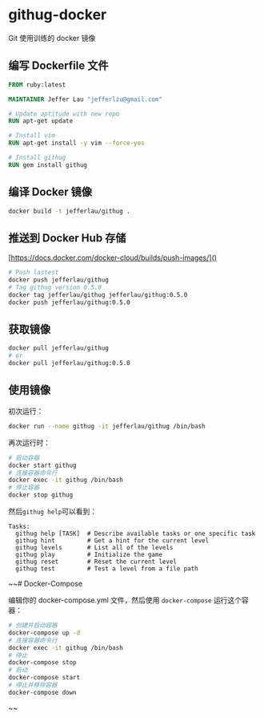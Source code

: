 # githug-docker
Git 使用训练的 docker 镜像

## 编写 Dockerfile 文件

```dockerfile
FROM ruby:latest

MAINTAINER Jeffer Lau "jefferlzu@gmail.com"

# Update aptitude with new repo
RUN apt-get update

# Install vim
RUN apt-get install -y vim --force-yes

# Install githug
RUN gem install githug
```

## 编译 Docker 镜像

```bash
docker build -t jefferlau/githug .
```

## 推送到 Docker Hub 存储

[https://docs.docker.com/docker-cloud/builds/push-images/]()

```bash
# Push lastest
docker push jefferlau/githug
# Tag githug version 0.5.0
docker tag jefferlau/githug jefferlau/githug:0.5.0
docker push jefferlau/githug:0.5.0
```

## 获取镜像

```bash
docker pull jefferlau/githug
# or
docker pull jefferlau/githug:0.5.0
```

## 使用镜像

初次运行：

```bash
docker run --name githug -it jefferlau/githug /bin/bash
```

再次运行时：

```bash
# 启动容器
docker start githug
# 连接容器命令行
docker exec -it githug /bin/bash
# 停止容器
docker stop githug
```

然后``githug help``可以看到：

```
Tasks:
  githug help [TASK]  # Describe available tasks or one specific task
  githug hint         # Get a hint for the current level
  githug levels       # List all of the levels
  githug play         # Initialize the game
  githug reset        # Reset the current level
  githug test         # Test a level from a file path
```


~~# Docker-Compose

编辑你的 docker-compose.yml 文件，然后使用 ``docker-compose`` 运行这个容器：

```bash
# 创建并启动容器
docker-compose up -d
# 连接容器命令行
docker exec -it githug /bin/bash
# 停止
docker-compose stop
# 启动
docker-compose start
# 停止并移除容器
docker-compose down
```
~~
